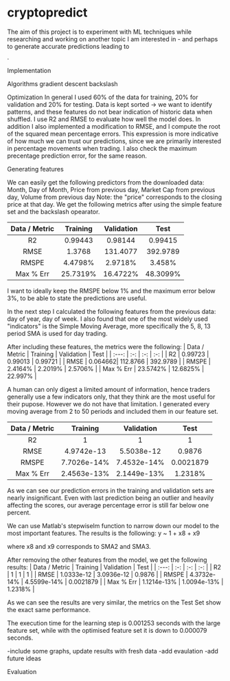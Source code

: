 # cryptopredict

The aim of this project is to experiment with ML techniques while researching and working on another topic I am interested in - and perhaps to generate accurate predictions leading to $$$$. 

Implementation

Algorithms
gradient descent
backslash

Optimization
In general I used 60% of the data for training, 20% for validation and 20% for testing.
Data is kept sorted -> we want to identify patterns, and these features do not bear indication of historic data when shuffled.
I use R2 and RMSE to evaluate how well the model does. In addition I also implemented a modification to RMSE, and I compute the root of the squared mean percentage errors. This expression is more indicative of how much we can trust our predictions, since we are primarily interested in percentage movements when trading. I also check the maximum precentage prediction error, for the same reason.

Generating features

We can easily get the following predictors from the downloaded data: Month, Day of Month, Price from previous day, Market Cap from previous day, Volume from previous day
Note: the "price" corresponds to the closing price at that day.
We get the following metrics after using the simple feature set and the backslash opearator.

| Data / Metric | Training | Validation |   Test  |
|  :---:   |    :-:   |     :-:    |    :-:  |
|    R2    |  0.99443 |   0.98144  | 0.99415 |
|   RMSE   |  1.3768 |   131.4077   | 392.9789 |
|   RMSPE  |  4.4798% |   2.9718%   | 3.458% |
|   Max % Err  |  25.7319% |   16.4722%   | 48.3099% |

I want to ideally keep the RMSPE below 1% and the maximum error below 3%, to be able to state the predictions are useful.

In the next step I calculated the following features from the previous data: day of year, day of week. I also found that one of the most widely used "indicators" is the Simple Moving Average, more specifically the 5, 8, 13 period SMA is used for day trading.

After including these features, the metrics were the following:
| Data / Metric | Training | Validation |   Test  |
|  :---:   |    :-:   |     :-:    |    :-:  |
|    R2    |  0.99723 |   0.99013 | 0.99721 |
|   RMSE   |  0.064662|   112.8766   | 392.9789 |
|   RMSPE  |  2.4164% |   2.2019%   | 2.5706% |
|   Max % Err  |  23.5742% |   12.6825%   | 22.997% |

A human can only digest a limited amount of information, hence traders generally use a few indicators only, that they think are the most useful for their pupose. However we do not have that limitation. I generated every moving average from 2 to 50 periods and included them in our feature set.

| Data / Metric | Training | Validation |   Test  |
|  :---:   |    :-:   |     :-:    |    :-:  |
|    R2    | 1 | 1 | 1 |
|   RMSE   | 4.9742e-13 | 5.5038e-12 | 0.9876 |
|   RMSPE  |  7.7026e-14% | 7.4532e-14% | 0.0021879 |
|   Max % Err  |  2.4563e-13% | 2.1449e-13% | 1.2318% |

As we can see our prediction errors in the training and validation sets are nearly insignificant. Even with last prediction being an outlier and heavily affecting the scores, our average percentage error is still far below one percent.

We can use Matlab's stepwiselm function to narrow down our model to the most important features. The results is the following:
y ~ 1 + x8 + x9

where x8 and x9 corresponds to SMA2 and SMA3.

After removing the other features from the model, we get the following results:
| Data / Metric | Training | Validation |   Test  |
|  :---:   |    :-:   |     :-:    |    :-:  |
|    R2    | 1 | 1 | 1 |
|   RMSE   | 1.0333e-12 | 3.0936e-12 | 0.9876 |
|   RMSPE  |  4.3732e-14% | 4.5599e-14% | 0.0021879 |
|   Max % Err  |  1.1214e-13% | 1.0094e-13% | 1.2318% |

As we can see the results are very similar, the metrics on the Test Set show the exact same performance.

The execution time for the learning step is 0.001253 seconds with the large feature set, while with the optimised feature set it is down to 0.000079 seconds.

-include some graphs, update results with fresh data
-add evaulation
-add future ideas


Evaluation
